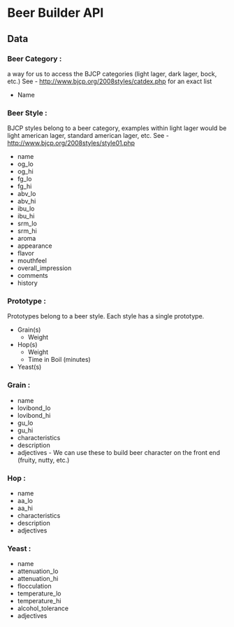 # Beer Builder API

## Data

### Beer Category : 
a way for us to access the BJCP categories (light lager, dark lager, bock, etc.)  See - http://www.bjcp.org/2008styles/catdex.php for an exact list

* Name

### Beer Style : 
BJCP styles belong to a beer category, examples within light lager would be light american lager, standard american lager, etc. See - http://www.bjcp.org/2008styles/style01.php

* name
* og_lo
* og_hi
* fg_lo
* fg_hi
* abv_lo
* abv_hi
* ibu_lo
* ibu_hi
* srm_lo
* srm_hi
* aroma
* appearance
* flavor
* mouthfeel
* overall_impression
* comments
* history

### Prototype :
Prototypes belong to a beer style. Each style has a single prototype.

* Grain(s)
  * Weight
* Hop(s)
  * Weight
  * Time in Boil (minutes)
* Yeast(s)

### Grain : 
* name
* lovibond_lo
* lovibond_hi
* gu_lo
* gu_hi
* characteristics
* description
* adjectives - We can use these to build beer character on the front end (fruity, nutty, etc.)

### Hop : 
* name
* aa_lo
* aa_hi
* characteristics
* description
* adjectives

### Yeast :
* name
* attenuation_lo
* attenuation_hi
* flocculation
* temperature_lo
* temperature_hi
* alcohol_tolerance
* adjectives
